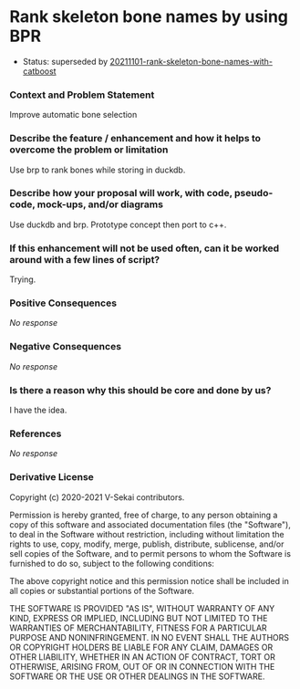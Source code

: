 # Rank skeleton bone names by using BPR 

- Status: superseded by [20211101-rank-skeleton-bone-names-with-catboost](20211101-rank-skeleton-bone-names-with-catboost.md)

### Context and Problem Statement

Improve automatic bone selection

### Describe the feature / enhancement and how it helps to overcome the problem or limitation

Use brp to rank bones while storing in duckdb.

### Describe how your proposal will work, with code, pseudo-code, mock-ups, and/or diagrams

Use duckdb and brp. Prototype concept then port to c++.

### If this enhancement will not be used often, can it be worked around with a few lines of script?

Trying.

### Positive Consequences

_No response_

### Negative Consequences

_No response_

### Is there a reason why this should be core and done by us?

I have the idea.

### References

_No response_

### Derivative License

Copyright (c) 2020-2021 V-Sekai contributors.

Permission is hereby granted, free of charge, to any person obtaining a copy
of this software and associated documentation files (the "Software"), to deal
in the Software without restriction, including without limitation the rights
to use, copy, modify, merge, publish, distribute, sublicense, and/or sell
copies of the Software, and to permit persons to whom the Software is
furnished to do so, subject to the following conditions:

The above copyright notice and this permission notice shall be included in all
copies or substantial portions of the Software.

THE SOFTWARE IS PROVIDED "AS IS", WITHOUT WARRANTY OF ANY KIND, EXPRESS OR
IMPLIED, INCLUDING BUT NOT LIMITED TO THE WARRANTIES OF MERCHANTABILITY,
FITNESS FOR A PARTICULAR PURPOSE AND NONINFRINGEMENT. IN NO EVENT SHALL THE
AUTHORS OR COPYRIGHT HOLDERS BE LIABLE FOR ANY CLAIM, DAMAGES OR OTHER
LIABILITY, WHETHER IN AN ACTION OF CONTRACT, TORT OR OTHERWISE, ARISING FROM,
OUT OF OR IN CONNECTION WITH THE SOFTWARE OR THE USE OR OTHER DEALINGS IN THE
SOFTWARE.

